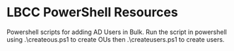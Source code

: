 # LBCC PowerShell Resources
Powershell scripts for adding AD Users in Bulk.
Run the script in powershell using .\createous.ps1 to create OUs then .\createusers.ps1 to create users.

